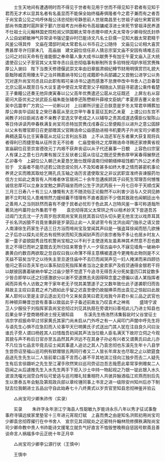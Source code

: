 <!-- { "loadSidebar": true } -->
　　士生天地间有遭遇明时而不得见于世者有见用于世而不得见知于君者有见知于君而无才术以显其名者有名虽显而不能保全始终福寿俱隆者今之君子兼而有之者吾于尚宝袁公见之呜呼休哉公讳忠彻别号静思前人世居南昌至七世祖子诚仕宋累官邢部尚书南渡时扈跸家于鄞六世祖考古州泰和令高祖镛咸淳进士宋死节曾祖泽民养道不仕祖士元元翰林国史院检阅父珙国朝太常寺丞赠中顺大夫太常寺少卿母倪氏封恭人公自幼颖敏神气异常读书强记童丱时巳能诗文凡名士巨儒一见知大器太常君精于风鉴公得其传　文庙在潜邸时闻太常君名以书币召之公随侍　文庙见公论相大喜赏赉甚厚寻许归家未几　高庙崩　建文嗣位信任非人猜忌宗室文庙不安因有靖难志召公问之对曰天命有在谁能御之奉命纂人象大成书以献赉予有加壬午夏文庙入正大统遣使召公父子至官其父太常寺丞曰且忠彻临事有断制所言多验特授鸿胪序班赏赉殊厚公入谢曰　陛下当畏天修德偃武崇文率由旧章振肃纲纪樽节财用明慎赏罚礼貌大臣黜陟臧否用臻太平之治并赐嘉纳寻知公在戎籍即令兵部蠲之又尝勉公进学公以务冗对遂升尚宝司丞且曰此职有暇可亲诗书公退而感激不怠庚申改中书舍人己丑春营北京公扈从既至日与大议复遣中使召太常君至父子相随出入禁庭寻密遣公乘传看楚王子重瞳公还奏无他异庚寅春以公父高年优赉遣还公扈从北征既还　上屏左右从容密问大臣优劣之状武臣丘福朱能张辅李还陈懋柳升薛禄文臣姚广孝夏原吉蹇义金忠吴中吕震李广方宾公一一论断以对　上曰卿所识鉴正合朕意是岁冬太常君卒赙葬加厚公奔丧毕诏起复之癸巳春扈从至北京甲午春复扈征瓦刺乙未夏　上谓公曰东宫不闻教子对曰臣闻古者不亲教子宜选文学老成之人以辅导之责其成遂选儒臣仪智陈山等日侍讲读丙申春秩满复尚宝司丞特加赏赉戊戌春召公至便殿示以进升之意公固辞以父未有赠官即日召吏部赠其父官赐诰命公益感励进相书机要丙子升尚宝司少卿恩典稠迭莫与比壬寅春扈从北征公言利出东路　上不从洎还军在东者果大获复观将兵者得利巳而捷至每从征所言无不验者　仁庙登极待之尤厚赐诰命寻赐还家燎黄省视　宣庙嗣位召至京宣德改元丁内艰不获奔丧诏以从子代还襄事一日覩　上容色曰宗室人有谋上之意七日内果有报汉王反状者公扈从往征之既还受赉弥厚甲寅春得展祭还乙卯春今　上嗣位公入朝己未夏恳乞致仕既得请南归倾朝缙绅祖饯都门外公之术奇验于　文庙者不能尽述若公效忠谠论则人不及知者甚多如终大孝之情而甚密机事论养贤之实而赡其取给乞赐孔氏玉轴之诰历言遣使取宝之非议武职宜准终丧谏服药勿信方士如此之类皆有人所难者休官居闲二十余年忽遘疾顾其子曰死生常理吾何憾惟诚信忠厚可以立身汝宜勉之屏药端坐而终公生于洪武丙辰十一月七日卒于天顺戊寅三月三日寿八十有三公人慷慨有大志不随流俗正论毅然不以利害少沮与人交洞见肺腑不立町畦见人患难恻然力援倾囊不惜理有不直者面折不少借其致政也闻朝廷出令之善用人之当则跃然而喜有不便于民者必忧形于色此其人岂特风鉴一事可称道哉所著凤池吟藁符台外集若干卷 
　　袁忠彻得其父太常珙之传以相术妙天下尝道吾苏过阊门沈氏沈一子方周岁抱求观尚宝笑且抚其首曰切头切头更无他言沈以戏弄耳其子长名洪凶狼不肖竟坐重辟是岁录囚止此一人吴谚至今有沈洪出阊门独杀之语又尝人南濠徐生药家生子适三日方浴而啼尚宝及堂闻其声曰是一强盗耳徐闻而怒几欲捶之子后亦以探丸论死古有视熊状而知灭族闻豺声而识丧宗者殆不多让也居乡时友人家一童子姿貌韶秀且性机警尚宝相之以不利于主使逐焉友虽素神其术然意不忍也数言之不得巳而听之童既去无所归往来寄食于人一夕宿古庙中久不寐见墙角一破衲中裹黄白约数百两欲取之忽自叹曰我以命薄不得主意横被遣逐今更掩有此物则是不义天益不容矣当守之以待失主至旦遂住庙中不去巳而闻哭声见一妇人掩涕而来四顾彷徨问之答曰吾夫军也以事系狱应死指挥某者当治之妾卖家产及假贷通得金银若干将以献彼因裹着破衲中挈之过庙少憩不觉遗下今追寻无得吾夫分死矣童历□其锭数多少皆合即举以还之妇感激欲分以谢不受遂携去夫因得释念童之德徧以语人某指挥者闻而异焉令人访致之育于家年老无子悦其美慧遂子之又数年致仕此子遂袭职归而告拜故主主叹曰袁君之术乃疏如此乎留之迟袁至使仍故服捧茶而出袁见之惊起曰此故某人耶何以至是主谬云逐出无归今又来矣袁笑曰君无戏我今非君仆矣三品之武官也形神顿异畴昔岂尝有善事以致兹此乎子备述前故友乃叹袁术之神焉 
　　盛琦宁波卫人少服役于刘指挥家袁尚宝忠彻过刘见其执扇在旁谓刘曰善视此儿乃进士知县也后果业举子登商辂榜进士授无锡知县 
　　东溪先生杨浩然讳集髫龀时父谷堂征士讳宗字叔振命早过邻家黄氏其家门尚未启从门外呼之有一人闻叩门声闇中呼先生将与语先生心惧不应急扣而入论事毕天巳明黄氏子式送出门其人犹在注自良久问曰汝谁氏子旁人谓曰杨姓其人曰惜哉吾初闻其声法当位极人臣名满天下故竚立伺之今观其貌与声不称后日官亦至五品然其声洪远不在其身子孙必有兴者又谓黄氏曰此儿亦不凡位当七品言毕竟去征士闻其事遣人追访之其人乃袁忠彻也东溪先生年十八县学生尝赍诏至福山巡司例有欵赠银五两同行者又二人皆长年庠友也尽取之止以欵筵食品送先生先生以二人皆前辈口虽不言而心甚不平其地滨江径向江独步而去二人疑先生有后言徐蹑听之先生至江濯手欣然笑曰巡司赍诏岂吾志哉愿此辈常享例赠矣二人窃闻之从后遽推先生入水先生两手下拒入沙土中持一物起视之乃银一锭此银入水久波浪洗囓光润茔白传玩可爱适与巡司赠礼轻重相符人共骇异酾酒临江欢燕而别后先生以景泰五年会魁及第观政兵部以章纶锺同事上书言之进一级除安州知州后亦下制狱去位我朝进士五品出守自此始寿七十八终黄式以岁贡官至知县忠彻神鉴并验云 

　　△尚宝司少卿朱祚传（实录） 

　　实录 
　　朱祚字永年浙江宁海县人性聪敏九岁能诗永乐八年以秀才征试事詹事府寻镇远侯家里塾官十三年进元宵观灯赋　上喜而赉之由是知名洪熙初用尚宝司少卿袁忠彻荐擢行在中书舍人　宣宗见其词赋处之近密特升翰林院修撰秩满陛尚宝司少卿命教中贵人书祚能诗文援笔立就负气好直言不恤毁誉晚稍自惩因号默斋且善谈命言人祸福多中云正统十年正月卒 

　　△尚宝司少卿李公源行状（王慎中） 

　　王慎中 
